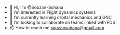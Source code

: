 - 👋 Hi, I’m @Souzan-Suhana
- 👀 I’m interested in Flight dynamics systems
- 🌱 I’m currently learning orbital mechanics and GNC
- 💞️ I’m looking to collaborate on teams linked with FDS
- 📫 How to reach me souzansuhana@gmail.com

<!---
Souzan-Suhana/Souzan-Suhana is a ✨ special ✨ repository because its `README.md` (this file) appears on your GitHub profile.
You can click the Preview link to take a look at your changes.
--->
